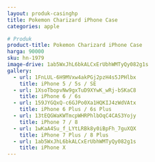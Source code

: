```yaml
---
layout: produk-casinghp
title: Pokemon Charizard iPhone Case
categories: apple

# Produk
product-title: Pokemon Charizard iPhone Case
harga: 90000
sku: hn-1979
image-drive: 1ab5WxJhL6bkALCxErUbhWMTyQy082g1s
gallery:
  - url: 1FnLUL-6H9MVxw4akPGj2pzH4s5JPHlbx
    title: iPhone 5 / 5s / SE
  - url: 1XsoTbopvNw9gxTuD9XYwK_wRj-bSKaC8
    title: iPhone 6 / 6s
  - url: 159JYGQxQ-c6GJPo0Xa1HQKIJ4zWdVAtx
    title: iPhone 6 Plus / 6s Plus
  - url: 13tEQGWaKWTmcpWHRPhlbOqC4CAS3Yojy
    title: iPhone 7 / 8
  - url: 1wKaA4Su_f_LYtLRBk8y0iBpFh_7guXQX
    title: iPhone 7 Plus / 8 Plus
  - url: 1ab5WxJhL6bkALCxErUbhWMTyQy082g1s
    title: iPhone X
---
```


